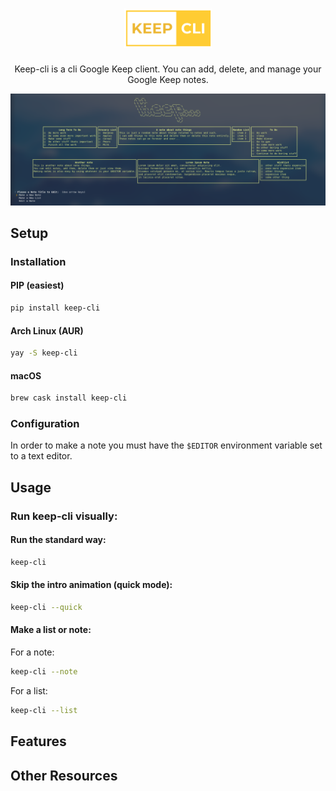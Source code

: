 
<h1 align="center"><img src="img/logo.png" style="width:140px; height:auto"></h1>
<p align="center">Keep-cli is a cli Google Keep client. You can add, delete, and manage your Google Keep notes.</p>

![alt text](img/screenshot.png "Demo")

## Setup

### Installation

#### PIP (easiest)
```sh
pip install keep-cli
```

#### Arch Linux (AUR)
```sh
yay -S keep-cli
```
#### macOS
```sh
brew cask install keep-cli
```

### Configuration
In order to make a note you must have the `$EDITOR` environment variable set to a text editor.

## Usage

### Run keep-cli visually:
#### Run the standard way:
```sh
keep-cli
```
#### Skip the intro animation (quick mode):
```sh
keep-cli --quick
```
#### Make a list or note:
For a note:
```sh
keep-cli --note
```
For a list:
```sh
keep-cli --list
```

## Features

## Other Resources
